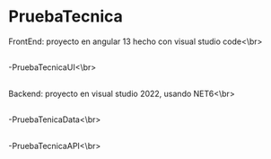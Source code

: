 # PruebaTecnica
FrontEnd: proyecto en angular 13 hecho con visual studio code<\br>
##
-PruebaTecnicaUI<\br>
##
Backend: proyecto en visual studio 2022, usando NET6<\br>
##
-PruebaTenicaData<\br>
##
-PruebaTecnicaAPI<\br>
